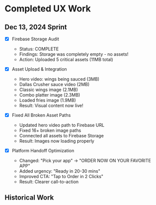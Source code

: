 # Completed UX Work

## Dec 13, 2024 Sprint
- [X] Firebase Storage Audit
  - Status: COMPLETE
  - Findings: Storage was completely empty - no assets!
  - Action: Uploaded 5 critical assets (11MB total)

- [X] Asset Upload & Integration
  - Hero video: wings being sauced (3MB)
  - Dallas Crusher sauce video (2MB)
  - Classic wings image (2.1MB)
  - Combo platter image (2.3MB)
  - Loaded fries image (1.9MB)
  - Result: Visual content now live!

- [X] Fixed All Broken Asset Paths
  - Updated hero video path to Firebase URL
  - Fixed 16+ broken image paths
  - Connected all assets to Firebase Storage
  - Result: Images now loading properly

- [X] Platform Handoff Optimization
  - Changed: "Pick your app" → "ORDER NOW ON YOUR FAVORITE APP"
  - Added urgency: "Ready in 20-30 mins"
  - Improved CTA: "Tap to Order in 2 Clicks"
  - Result: Clearer call-to-action

## Historical Work
<!-- Add completed items here with results -->

